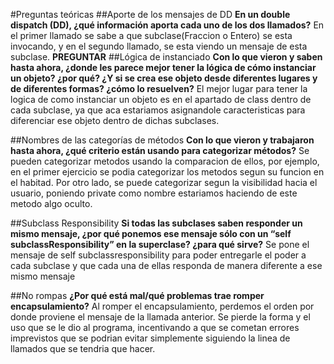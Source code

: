 #Preguntas teóricas
##Aporte de los mensajes de DD
**En un double dispatch (DD), ¿qué información aporta cada uno de los dos llamados?**
  En el primer llamado se sabe a que subclase(Fraccion o Entero) se esta invocando, y en el segundo llamado, se esta viendo un mensaje de esta subclase. **PREGUNTAR**
##Lógica de instanciado
**Con lo que vieron y saben hasta ahora, ¿donde les parece mejor tener la lógica de cómo instanciar un objeto? ¿por qué? ¿Y si se crea ese objeto desde diferentes lugares y de diferentes formas? ¿cómo lo resuelven?**
El mejor lugar para tener la logica de como instanciar un objeto es en el apartado de class dentro de cada subclase, ya que aca estariamos asignandole caracteristicas para diferenciar ese objeto dentro de dichas subclases.

##Nombres de las categorías de métodos
**Con lo que vieron y trabajaron hasta ahora, ¿qué criterio están usando para categorizar métodos?**
Se pueden categorizar metodos usando la comparacion de ellos, por ejemplo, en el primer ejercicio se podia categorizar los metodos segun su funcion en el habitad. Por otro lado, se puede categorizar segun la visibilidad hacia el usuario, poniendo private como nombre estariamos haciendo de este metodo algo oculto.

##Subclass Responsibility
**Si todas las subclases saben responder un mismo mensaje, ¿por qué ponemos ese mensaje sólo con un “self subclassResponsibility” en la superclase? ¿para qué sirve?**
Se pone el mensaje de self subclassresponsibility para poder entregarle el poder a cada subclase y que cada una de ellas responda de manera diferente a ese mismo mensaje

##No rompas
**¿Por qué está mal/qué problemas trae romper encapsulamiento?**
  Al romper el encapsulamiento, perdemos el orden por donde proviene el mensaje de la llamada anterior. Se pierde la forma y el uso que se le dio al programa, incentivando a que se cometan errores imprevistos que se podrian evitar simplemente siguiendo la linea de llamados que se tendria que hacer.


